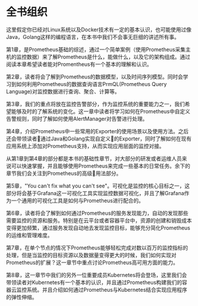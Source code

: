 # 全书组织

这里假定你已经对Linux系统以及Docker技术有一定的基本认识，也可能使用过像Java，Golang这样的编程语言，在本书中我们不会事无巨细的讲述所有事。

第1章，是Prometheus基础的综述，通过一个简单案例（使用Prometheus采集主机的监控数据）来了解Prometheus是什么，能做什么，以及它的架构组成。通过阅读本章希望读者能对Promentheus有一个基本的理解和认识。

第2章，读者将会了解到Prometheus的数据模型，以及时间序列模型。同时会学习到如何利用Prometheus的数据查询语言PrmQL(Prometheus Query Language)对监控数据进行查询、聚合、计算等。

第3章，我们的重点将放在监控告警部分，作为监控系统的重要能力之一，我们希望能够及时的了解系统的变化。这一章中读者将学习如何在Prometheus中自定义告警规则，同时了解如何使用AlertManager对告警进行处理。

第4章，介绍Prometheus中一些常用的Exporter的使用场景以及使用方法。之后还会带领读者通过Java和Golang实现自定义的Exporter，同时了解如何在现有应用系统上添加对Prometheus支持，从而实现应用层面的监控对接。

从第1章到第4章的部分都是本书的基础性章节，对大部分的研发或者运维人员来说可以快速掌握，并且能够使用Prometheus来完成一些基本的日常任务。余下的章节我们会关注到Prometheus的高级用法部分。

第5章，"You can't fix what you can't see"。可视化是监控的核心目标之一，这部分将会基于Grafana这一可视化工具实现监控数据可视化，并且了解Grafana作为一个通用的可视化工具是如何与Prometheus进行配合的。

第6章，读者将会了解到如何通过Prometheus的服务发现能力，自动的发现那些需要监控的资源和服务。特别是在云平台或者容器平台中，资源的创建和销毁成本变得更加频繁，通过服务发现自动地去发现监控目标，能够充分简化Prometheus的运维和管理难度。

第7章，在单个节点的情况下Prometheus能够轻松完成对数以百万的监控指标的处理，但是当监控的目标资源以及数据量变得更大的时候，我们如何实现对Prometheus的扩展？这一章节中重点讨论Prometheus高可用方面的能力。

第8章，这一章节中我们的另外一位重要成员Kubernetes将会登场，这里我们会带领读者对Kubernetes有一个基本的认识，并且通过Prometheus构建我们的容器云监控系统。并且介绍如何通过Prometheus与Kubernetes结合实现应用程序的弹性伸缩。
